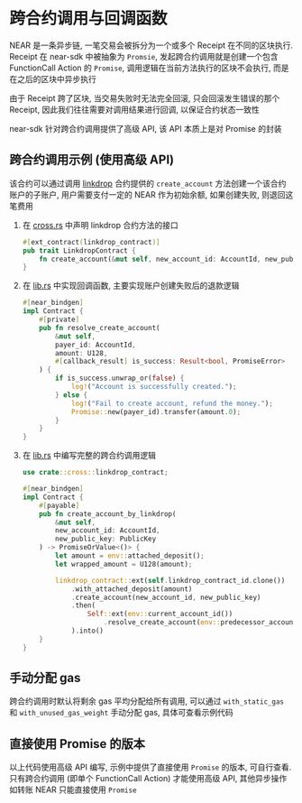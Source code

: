 # 跨合约调用与回调函数
NEAR 是一条异步链, 一笔交易会被拆分为一个或多个 Receipt 在不同的区块执行.
Receipt 在 near-sdk 中被抽象为 `Promsie`, 发起跨合约调用就是创建一个包含 FunctionCall Action 的 `Promise`, 调用逻辑在当前方法执行的区块不会执行, 而是在之后的区块中异步执行

由于 Receipt 跨了区块, 当交易失败时无法完全回滚, 只会回滚发生错误的那个 Receipt, 因此我们往往需要对调用结果进行回调, 以保证合约状态一致性

near-sdk 针对跨合约调用提供了高级 API, 该 API 本质上是对 Promise 的封装

## 跨合约调用示例 (使用高级 API)
该合约可以通过调用 [linkdrop](https://github.com/near/near-linkdrop) 合约提供的 `create_account` 方法创建一个该合约账户的子账户, 用户需要支付一定的 NEAR 作为初始余额, 如果创建失败, 则退回这笔费用

1. 在 [cross.rs](./src/cross.rs) 中声明 linkdrop 合约方法的接口
   ```rust
   #[ext_contract(linkdrop_contract)]
   pub trait LinkdropContract {
       fn create_account(&mut self, new_account_id: AccountId, new_public_key: PublicKey) -> PromiseOrValue<bool>;
   }
   ```
2. 在 [lib.rs](./src/lib.rs) 中实现回调函数, 主要实现账户创建失败后的退款逻辑
   ```rust
   #[near_bindgen]
   impl Contract {
       #[private]
       pub fn resolve_create_account(
           &mut self,
           payer_id: AccountId,
           amount: U128,
           #[callback_result] is_success: Result<bool, PromiseError>
       ) {
           if is_success.unwrap_or(false) {
               log!("Account is successfully created.");
           } else {
               log!("Fail to create account, refund the money.");
               Promise::new(payer_id).transfer(amount.0);
           }
       }
   }
   ```
3. 在 [lib.rs](./src/lib.rs) 中编写完整的跨合约调用逻辑
   ```rust
   use crate::cross::linkdrop_contract;
   ```
   
   ```rust
   #[near_bindgen]
   impl Contract {
       #[payable]
       pub fn create_account_by_linkdrop(
           &mut self,
           new_account_id: AccountId,
           new_public_key: PublicKey
       ) -> PromiseOrValue<()> {
           let amount = env::attached_deposit();
           let wrapped_amount = U128(amount);

           linkdrop_contract::ext(self.linkdrop_contract_id.clone())
               .with_attached_deposit(amount)
               .create_account(new_account_id, new_public_key)
               .then(
                   Self::ext(env::current_account_id())
                       .resolve_create_account(env::predecessor_account_id(), wrapped_amount)
               ).into()
       }
   }
   ```

## 手动分配 gas
跨合约调用时默认将剩余 gas 平均分配给所有调用, 可以通过 `with_static_gas` 和 `with_unused_gas_weight` 手动分配 gas, 具体可查看示例代码

## 直接使用 Promise 的版本
以上代码使用高级 API 编写, 示例中提供了直接使用 `Promise` 的版本, 可自行查看.
只有跨合约调用 (即单个 FunctionCall Action) 才能使用高级 API, 其他异步操作如转账 NEAR 只能直接使用 `Promise`
